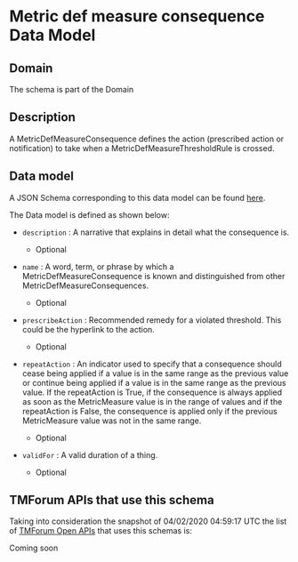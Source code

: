 # Metric def measure consequence Data Model

## Domain

The  schema is part of the  Domain

## Description

A MetricDefMeasureConsequence defines the action (prescribed action or notification) to take when a 
MetricDefMeasureThresholdRule is crossed.

## Data model

A JSON Schema corresponding to this data model can be found
[here](https://github.com/tmforum-rand/schemas/blob/candidates/Service/MetricDefMeasureConsequence.schema.json).

The Data model is defined as shown below:

- `description` : A narrative that explains in detail what the consequence is.

  - Optional


- `name` : A word, term, or phrase by which a 
MetricDefMeasureConsequence is known and distinguished from other MetricDefMeasureConsequences.

  - Optional


- `prescribeAction` : Recommended remedy for a violated threshold. This could be 
the hyperlink to the action.

  - Optional


- `repeatAction` : An indicator used to specify that a consequence should cease 
being applied if a value is in the same range as the previous value or continue being applied if a value is in the same range as the previous value. 
If the repeatAction is True, if the consequence is always applied as soon as the MetricMeasure value is in the range of values and if the repeatAction is False, the consequence is applied only if the previous MetricMeasure value was not in the same range.

  - Optional


- `validFor` : A valid duration of a thing.

  - Optional






## TMForum APIs that use this schema

Taking into consideration the snapshot of 04/02/2020 04:59:17 UTC the list of [TMForum Open APIs](https://www.tmforum.org/open-apis/) that uses this schemas is:

Coming soon
